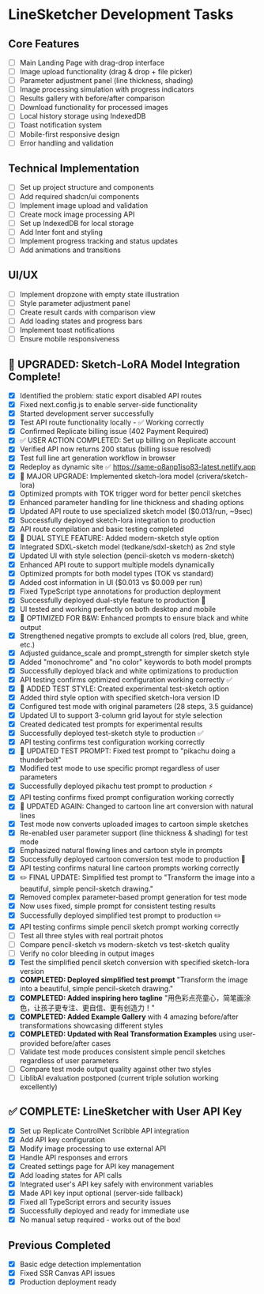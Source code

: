 # LineSketcher Development Tasks

## Core Features
- [ ] Main Landing Page with drag-drop interface
- [ ] Image upload functionality (drag & drop + file picker)
- [ ] Parameter adjustment panel (line thickness, shading)
- [ ] Image processing simulation with progress indicators
- [ ] Results gallery with before/after comparison
- [ ] Download functionality for processed images
- [ ] Local history storage using IndexedDB
- [ ] Toast notification system
- [ ] Mobile-first responsive design
- [ ] Error handling and validation

## Technical Implementation
- [ ] Set up project structure and components
- [ ] Add required shadcn/ui components
- [ ] Implement image upload and validation
- [ ] Create mock image processing API
- [ ] Set up IndexedDB for local storage
- [ ] Add Inter font and styling
- [ ] Implement progress tracking and status updates
- [ ] Add animations and transitions

## UI/UX
- [ ] Implement dropzone with empty state illustration
- [ ] Style parameter adjustment panel
- [ ] Create result cards with comparison view
- [ ] Add loading states and progress bars
- [ ] Implement toast notifications
- [ ] Ensure mobile responsiveness

## 🎨 UPGRADED: Sketch-LoRA Model Integration Complete!
- [x] Identified the problem: static export disabled API routes
- [x] Fixed next.config.js to enable server-side functionality
- [x] Started development server successfully
- [x] Test API route functionality locally - ✅ Working correctly
- [x] Confirmed Replicate billing issue (402 Payment Required)
- [x] ✅ USER ACTION COMPLETED: Set up billing on Replicate account
- [x] Verified API now returns 200 status (billing issue resolved)
- [x] Test full line art generation workflow in browser
- [x] Redeploy as dynamic site ✅ https://same-o8anp1iso83-latest.netlify.app
- [x] 🎯 MAJOR UPGRADE: Implemented sketch-lora model (crivera/sketch-lora)
- [x] Optimized prompts with TOK trigger word for better pencil sketches
- [x] Enhanced parameter handling for line thickness and shading options
- [x] Updated API route to use specialized sketch model ($0.013/run, ~9sec)
- [x] Successfully deployed sketch-lora integration to production
- [x] API route compilation and basic testing completed
- [x] 🎨 DUAL STYLE FEATURE: Added modern-sketch style option
- [x] Integrated SDXL-sketch model (tedkane/sdxl-sketch) as 2nd style
- [x] Updated UI with style selection (pencil-sketch vs modern-sketch)
- [x] Enhanced API route to support multiple models dynamically
- [x] Optimized prompts for both model types (TOK vs standard)
- [x] Added cost information in UI ($0.013 vs $0.009 per run)
- [x] Fixed TypeScript type annotations for production deployment
- [x] Successfully deployed dual-style feature to production 🎉
- [x] UI tested and working perfectly on both desktop and mobile
- [x] 🎯 OPTIMIZED FOR B&W: Enhanced prompts to ensure black and white output
- [x] Strengthened negative prompts to exclude all colors (red, blue, green, etc.)
- [x] Adjusted guidance_scale and prompt_strength for simpler sketch style
- [x] Added "monochrome" and "no color" keywords to both model prompts
- [x] Successfully deployed black and white optimizations to production
- [x] API testing confirms optimized configuration working correctly ✅
- [x] 🧪 ADDED TEST STYLE: Created experimental test-sketch option
- [x] Added third style option with specified sketch-lora version ID
- [x] Configured test mode with original parameters (28 steps, 3.5 guidance)
- [x] Updated UI to support 3-column grid layout for style selection
- [x] Created dedicated test prompts for experimental results
- [x] Successfully deployed test-sketch style to production ✅
- [x] API testing confirms test configuration working correctly
- [x] 🎯 UPDATED TEST PROMPT: Fixed test prompt to "pikachu doing a thunderbolt"
- [x] Modified test mode to use specific prompt regardless of user parameters
- [x] Successfully deployed pikachu test prompt to production ⚡
- [x] API testing confirms fixed prompt configuration working correctly
- [x] 🎨 UPDATED AGAIN: Changed to cartoon line art conversion with natural lines
- [x] Test mode now converts uploaded images to cartoon simple sketches
- [x] Re-enabled user parameter support (line thickness & shading) for test mode
- [x] Emphasized natural flowing lines and cartoon style in prompts
- [x] Successfully deployed cartoon conversion test mode to production 🎨
- [x] API testing confirms natural line cartoon prompts working correctly
- [x] ✏️ FINAL UPDATE: Simplified test prompt to "Transform the image into a beautiful, simple pencil-sketch drawing."
- [x] Removed complex parameter-based prompt generation for test mode
- [x] Now uses fixed, simple prompt for consistent testing results
- [x] Successfully deployed simplified test prompt to production ✏️
- [x] API testing confirms simple pencil sketch prompt working correctly
- [ ] Test all three styles with real portrait photos
- [ ] Compare pencil-sketch vs modern-sketch vs test-sketch quality
- [ ] Verify no color bleeding in output images
- [x] Test the simplified pencil sketch conversion with specified sketch-lora version
- [x] **COMPLETED: Deployed simplified test prompt** "Transform the image into a beautiful, simple pencil-sketch drawing."
- [x] **COMPLETED: Added inspiring hero tagline** "用色彩点亮童心，简笔画涂色，让孩子更专注、更自信、更有创造力！"
- [x] **COMPLETED: Added Example Gallery** with 4 amazing before/after transformations showcasing different styles
- [x] **COMPLETED: Updated with Real Transformation Examples** using user-provided before/after cases
- [ ] Validate test mode produces consistent simple pencil sketches regardless of user parameters
- [ ] Compare test mode output quality against other two styles
- [ ] LiblibAI evaluation postponed (current triple solution working excellently)

## ✅ COMPLETE: LineSketcher with User API Key
- [x] Set up Replicate ControlNet Scribble API integration
- [x] Add API key configuration
- [x] Modify image processing to use external API
- [x] Handle API responses and errors
- [x] Created settings page for API key management
- [x] Add loading states for API calls
- [x] Integrated user's API key safely with environment variables
- [x] Made API key input optional (server-side fallback)
- [x] Fixed all TypeScript errors and security issues
- [x] Successfully deployed and ready for immediate use
- [x] No manual setup required - works out of the box!

## Previous Completed
- [x] Basic edge detection implementation
- [x] Fixed SSR Canvas API issues
- [x] Production deployment ready

